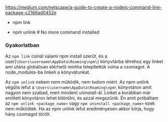 https://medium.com/netscape/a-guide-to-create-a-nodejs-command-line-package-c2166ad0452e

- npm link

- npm unlink # No more command installed

### Gyakorlatban

Az `npm link` csinál valami npm install szerűt, és a user(`\Users\username\AppData\Roaming\npm\`) könyvtárba létrehoz egy linket ami utána globálisan elérhető mintha telepítettük volna a csomagot. A node_modules-ba linkeli a könyvátunkat.

Az `npm unlink` nekem nem működik, nem tudom miért. Az npm unlink végülis lefut a `\Users\username\AppData\Roaming\npm\` könyvtáron amit nagyon nem szabad, mert mindent uninstall-ál. Linket a korábban már említett könyvtáron lehet kitörölni, és azzal megszűnik. Én amit próbáltam az `npm unlink <package_name>` vagy `npm uninstall <package_name>` ezek nem működtek. Ha az npm unlink lefut eredményesen akkor kiírja, hogy hány csomagot törölt.
